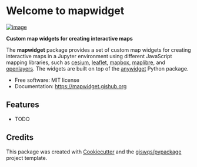 # Welcome to mapwidget

[![image](https://img.shields.io/pypi/v/mapwidget.svg)](https://pypi.python.org/pypi/mapwidget)

**Custom map widgets for creating interactive maps**

The **mapwidget** package provides a set of custom map widgets for creating interactive maps in a Jupyter environment using different JavaScript mapping libraries, such as [cesium](https://cesium.com/), [leaflet](https://leafletjs.com/), [mapbox](https://www.mapbox.com/), [maplibre](https://maplibre.org/), and [openlayers](https://openlayers.org/). The widgets are built on top of the [anywidget](https://github.com/manzt/anywidget) Python package.

-   Free software: MIT license
-   Documentation: <https://mapwidget.gishub.org>

## Features

-   TODO

## Credits

This package was created with [Cookiecutter](https://github.com/cookiecutter/cookiecutter) and the [giswqs/pypackage](https://github.com/giswqs/pypackage) project template.
